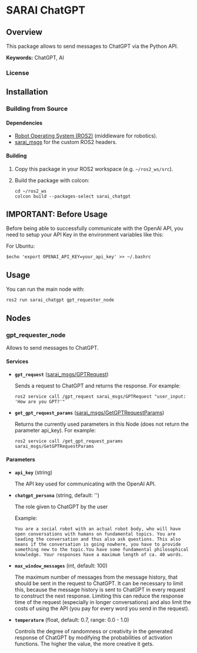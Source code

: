 # SARAI ChatGPT

## Overview

This package allows to send messages to ChatGPT via the Python API.

**Keywords:** ChatGPT, AI

### License

## Installation

### Building from Source

#### Dependencies

- [Robot Operating System (ROS2)](https://docs.ros.org/en/humble/index.html) (middleware for robotics).
- [sarai_msgs](https://gitlab.kit.edu/kit/iar/sarai/software/ros2/sarai-standalone/sarai_msgs) for the custom ROS2 headers.

#### Building

1) Copy this package in your ROS2 workspace (e.g. `~/ros2_ws/src`).

2) Build the package with colcon:
    ```
    cd ~/ros2_ws
    colcon build --packages-select sarai_chatgpt
    ```

## IMPORTANT: Before Usage

Before being able to successfully communicate with the OpenAI API, you need to setup your API Key in the environment variables like this:

For Ubuntu:
```
$echo 'export OPENAI_API_KEY=your_api_key' >> ~/.bashrc
```

## Usage

You can run the main node with:
```
ros2 run sarai_chatgpt gpt_requester_node
```

## Nodes

### gpt_requester_node

Allows to send messages to ChatGPT.

#### Services

* **`gpt_request`** ([sarai_msgs/GPTRequest](https://gitlab.kit.edu/kit/iar/sarai/software/ros2/sarai-standalone/sarai_msgs/-/blob/main/srv/GPTRequest.srv))
        
    Sends a request to ChatGPT and returns the response. 
    For example:
    ```
    ros2 service call /gpt_request sarai_msgs/GPTRequest "user_input: 'How are you GPT?'"
    ```

* **`get_gpt_request_params`** ([sarai_msgs/GetGPTRequestParams](TODO))

    Returns the currently used parameters in this Node (does not return the parameter api_key).
    For example:
    ```
    ros2 service call /get_gpt_request_params sarai_msgs/GetGPTRequestParams
    ```

#### Parameters

* **`api_key`** (string)

    The API key used for communicating with the OpenAI API.

* **`chatgpt_persona`** (string, default: '')

    The role given to ChatGPT by the user

    Example:
    ```
    You are a social robot with an actual robot body, who will have open conversations with humans on fundamental topics. You are leading the conversation and thus also ask questions. This also means if the conversation is going nowhere, you have to provide something new to the topic.You have some fundamental philosophical knowledge. Your responses have a maximum length of ca. 40 words.
    ```

* **`max_window_messages`** (int, default: 100)

    The maximum number of messages from the message history, that should be sent in the request to ChatGPT. It can be necessary to limit this, because the message history is sent to ChatGPT in every request to construct the next response. Limiting this can reduce the response time of the request (especially in longer conversations) and also limit the costs of using the API (you pay for every word you send in the request).

* **`temperature`** (float, default: 0.7, range: 0.0 - 1.0)

    Controls the degree of randomness or creativity in the generated response of ChatGPT by modifying the probabilities of activation functions. The higher the value, the more creative it gets.